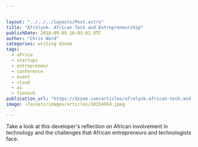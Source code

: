 ```yaml
---


layout: "../../../layouts/Post.astro"
title: "Afrolynk- African Tech and Entrepreneurship"
publishDate: 2018-09-05 16:03:01 UTC
author: "Chris Ward"
categories: writing dzone
tags:
  - africa
  - startups
  - entrepreneur
  - conference
  - event
  - cloud
  - ai
  - fintech
publication_url: "https://dzone.com/articles/afrolynk-african-tech-and-entrepreneurship"
image: ~/assets/images/articles/10154014.jpeg

---
```

Take a look at this developer's reflection on African involvement in technology and the challenges that African entrepreneurs and technologists face.

